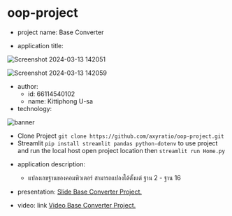 # oop-project
- project name: Base Converter

- application title:

![Screenshot 2024-03-13 142051](https://github.com/axyratio/oop-project/assets/159877997/84f07431-3f91-46b5-a151-df0b9ad56bb3)

![Screenshot 2024-03-13 142059](https://github.com/axyratio/oop-project/assets/159877997/09f24ecd-09a6-4543-a213-a4b13c92b28a)

- author: 
  * id: 66114540102
  * name: Kittiphong U-sa
- technology:

 ![banner](https://d33wubrfki0l68.cloudfront.net/dd2a2b03ccc054ff15ef9dc1ca050c7e0b7e19be/4131e/images/logo.png)

  * Clone Project ```git clone https://github.com/axyratio/oop-project.git```
  * Streamlit ```pip install streamlit pandas python-dotenv``` to use project and run the local host open project location then ```streamlit run Home.py```

- application description:
  * แปลงเลขฐานของคอมพิวเตอร์ สามารถแปลงได้ตั้งแต่ ฐาน 2 - ฐาน 16

- presentation: [Slide Base Converter Project.](https://www.canva.com/design/DAF-iiYWMmo/wTkrQWWHxRVffLjFs-j4Fw/edit?utm_content=DAF-iiYWMmo&utm_campaign=designshare&utm_medium=link2&utm_source=sharebutton)
- video: link [Video Base Converter Project.](https://youtu.be/Y-MXCOl4-cY)

